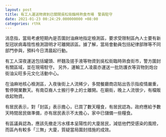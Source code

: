 ```yaml
---
layout: post
title: 有工人運送物資到已關閉吳松街臨時熟食市場　警員駐守
date: 2021-01-23 00:24:29.000000000 +08:00
categories: rthk
---
```


消息指，當局考慮短期內是否圍封油麻地指定檢測區，要求受限制區內人士要有新型冠狀病毒陰性檢測證明才可離開該區。據了解，當局會動員包括紀律部隊等不同部門參與，預料今日清晨起行動。 

有工人深夜運送包括罐頭、杯麵及搓手液等物資到吳松街臨時熟食街市，警方圍封有關區域，並在現場駐守。 另外，運輸工人凌晨亦運送一批防護衣等貨物到炮台街油尖旺多元文化活動中心。

在油麻地核心檢測區，入夜後街上人流稀少，多間餐廳商店貼出告示指疫情嚴重，暫停開業數天。有南亞裔人士搬行李上的士離開。在廟街，晚上人流很少，有檔販收起物資。

有居民表示，對「封區」表示擔心，已買了數天糧食，有居民認為，政府應給予數天時間居民做準備，亦有居民表示不太擔心，家中已儲備一些糧食。

有區議員認為，應該先撤走污水樣本呈陽性的大廈居民，減低他們受感染的風險，而區內有較多「三無」大廈，質疑當局圍封措施的成效。
